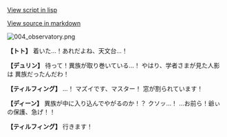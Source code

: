 [View script in lisp](../scripts/1441002.txt)

[View source in markdown](1441002.md)

![004_observatory.png](../images/backgrounds/004_observatory.png)

**【トト】**
着いた…！あれだよね、天文台…！

**【デュリン】**
待って！異族が取り巻いている…！
やはり、学者さまが見た人影は
異族だったんだわ！

**【ティルフィング】**
…！
マズイです、マスター！
窓が割られています！

**【ディーン】**
異族が中に入り込んでやがるのか！？
クソッ…！
…お前ら！爺ぃの保護、急げ！！

**【ティルフィング】**
行きます！